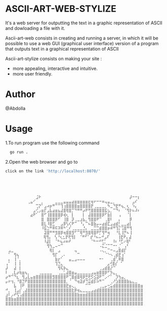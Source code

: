 
# ASCII-ART-WEB-STYLIZE

It's a web server for outputting the text in a graphic representation of ASCII and dowloading a file with it.

Ascii-art-web consists in creating and running a server, in which it will be possible to use a web GUI (graphical user interface) version of a program that outputs text in a graphical representation of ASCII

Ascii-art-stylize consists on making your site :

   - more appealing, interactive and intuitive.
   - more user friendly.
    
# Author
@Abdolla

# Usage
1.To run program use the following command
```bash
  go run .
```
2.Open the web browser and go to
```bash
click on the link 'http://localhost:8070/'
```
#
```

                                         
⠀⠀⠀⠀⠀⠀⠀⠀⠀⠀⠀⣨⠗⠀⠀⠀⠀⠀⠀⠀⠀⠀⠀⠀⠀⠀⠀⠀⠀⠀⠀⠀⠀⠀⠀⠀⠀⠀⠀⠀⠀⠀⠀⠀⠀⡼⠒⠒⡆⠀
⠀⠀⠀⠀⠀⠀⠀⠀⢀⣤⠊⠀⠀⡀⠀⠀⠀⠀⣀⣀⣀⣤⣤⣤⣴⣶⣶⣶⣶⣶⣖⢶⠖⠒⠒⠶⢤⣤⣀⡀⠀⠀⠀⠀⠀⠀⣠⠎⠀⠀
⠀⠀⠀⠀⠀⠀⠀⠀⠀⠀⠀⢉⡝⠁⣠⠴⡶⠛⠉⠉⢹⢰⣿⣿⣿⣿⣶⣿⣿⣿⣿⡟⢀⣀⣀⣀⡀⠳⣀⠙⣟⠛⢦⡀⢆⠀⠱⡄⠀⠀
⠀⠀⠀⠀⠀⠀⠀⠀⠀⠀⣠⢊⡠⣶⡏⣠⣧⣴⣶⣦⣼⣿⢿⣿⡉⠙⠛⠛⡴⠟⢛⣿⣿⣿⣿⣿⣯⣢⡀⠉⠙⠆⠀⠈⢻⡗⠦⠼⠆⠀
⠀⠀⠀⠀⠀⠀⠀⠀⠀⣴⠟⠁⠀⣿⠋⢸⣿⣿⣿⣿⡿⢾⢆⠀⡇⠀⠀⠀⡇⠀⣼⣿⣿⣿⣿⡿⠋⣷⡇⠀⠀⢠⠀⠀⠈⡇⠀⠀⠀⠀
⠀⠀⠀⠀⠀⠀⠀⠀⠀⠀⠀⠀⠀⣿⠀⣿⣿⣿⡿⠋⠀⢸⣿⠀⡽⢀⣀⣰⣧⡀⢻⣿⣿⠟⠉⠀⢀⣿⠇⠀⠀⡄⠀⠀⠀⡿⠀⠀⠀⠀
⠀⠀⠀⠀⠀⠀⠀⠀⠀⠀⠀⠀⠀⣿⣇⠸⣿⣋⠀⠀⣠⡿⢣⢎⠟⠉⠀⠘⡄⠉⠦⣿⣷⡤⠤⣴⣾⣏⣠⣴⣾⡃⣀⣀⣴⡇⠀⠀⠀⠀
⠀⠀⠀⠀⠀⠀⠀⠀⠀⠀⠀⠀⠀⠸⣯⣑⠛⠿⠯⠽⠿⠓⢁⠎⢀⣀⣀⣀⣘⡄⠀⣀⣉⣉⣾⣿⣿⡶⠾⠛⢹⡍⢩⣿⠛⢻⠀⠀⠀⠀
⠀⠀⠀⠀⠀⠀⠀⠀⠀⠀⠀⠀⠀⠀⣽⣿⠛⠛⣻⣿⡿⢶⣿⣿⣻⠋⠉⢿⠛⣻⣿⢿⣿⠟⡋⢻⠛⢶⠀⠀⠘⣇⢸⡛⠦⢸⠀⠀⠀⠀
⠀⠀⠀⠀⠀⠀⠀⠀⠀ ⠀⠀⠀⠀⢿⢻⡄⠀⢣⠘⢆⣂⡟⢟⢻⡇⠀⠈⠛⠋⠁⡞⠘⠦⠤⠚⣠⠏⠀⠀⠀⢸⣟⠟⡄⣼⠀⠀⠀⠀
⠀⠀⠀⠀⠀⠀⠀⠀⠀ ⠀⠀⠀⠀⠸⣼⡇⠀⠈⠓⢦⠴⠶⠞⠀⠀⠀⠀⠀⠀⠀⠈⠓⠒⠚⢋⡁⠀⠀⠸⠆⠘⣋⠔⢿⠃⠀⠀⠀⠀
⠀⠀⠀⠀⠀⠀⠀⠀⠀⠀⠀⠀⠀⠀⠀⢻⢳⣀⠤⠒⠉⠀⠀⠀⠀⠀⠀⠀⠀⠀⠀⠀⠀⠀⠠⣍⣈⠉⠉⠒⠂⡈⠀⢠⠃⠀⠀⠀⠀⠀
⠀⣠⣀⠀⠀⠀⠀⠀⠀⠀⠀⠀⠀⠀⠀⠀⢿⡇⠀⣠⠀⠀⠀⠀⠀⢤⠀⠀⠀⠀⠀⠀⠀⠀⠠⢄⡀⠉⠒⠤⣠⣿⣾⡏⠀⠀⠀ ⠀⠀
⠀⠁⠀⢻⢦⠀⠀⠀⠀⠀⠀⠀⠀⠀⠀⠀⠀⢻⡏⠀⢀⠄⠀⠀⠀⠀⠉⠀⠀⠀⠀⠀⠀⠀⠀⠀⠈⠑⠢⢀⣾⣟⢰⠁⠀⠀⠀⠀⠀⠀
⠀⡄⠀⢸⠈⡀⠀⠀⠀⠀⠀⠀⠀⠀⠀⠀⠀⠀⣷⡖⠁⠀⠀⣤⣀⣠⠤⠤⠤⠀⠀⠀⠀⠀⠒⠂⠀⠀⢀⣾⢁⠿⣿⠀⠀⠀⠀⠀⠀ 
⢠⠁⠀⢸⠀⡇⠀⠀⠀⠀⠀⠀⠀⠀⠀⠀⠀⠀⢹⣙⣄⠀⠀ ⠀⠀⠀⠀⠀⠀⠀⠀⠀⠀⠀⠀⠀⣠⢚⣿⡎⠀⠁⠀⠀⠀⠀⠀⠀ 
⡼⠀⠀⣼⠀⡇⠀⠀⠀⠀⠀⠀⠀⠀⠀⠀⠀⠀⠀⢻⢯⡷⣄⠀⠀⠀⠀⠀⠀⠀⠀⠀⠀⠀⢀⣠⣾⣿⡜⠉⠀⠀⠀⠀⠀⠀⠀⠀⠀⠀
⠇⠀⢀⣇⡴⢷⣶⢦⡀⠀⠀⠀⢀⣀⣀⣀⣀⠀⠀⢀⣀⣁⣼⣿⣶⣤⣀⣀⣀⣀⣀⣠⣤⣶⣿⣿⡿⠋⡳⣄⡀⠀⠀⠀⠀⠀⠀⠀⠀⠀
⡴⠛⠉⠙⣆⠀⢻⣠⣇⣤⣶⣿⣿⣿⣿⣿⣿⣻⣿⣿⣿⣿⠟⢉⣿⣾⣿⢿⡿⣛⢟⡫⣪⣽⠟⠉⡠⠊⠁⠀⡹⢳⣤⡀⠀⠀⠀⠀⠀⠀
⡤⠖⢲⡀⠘⣿⣙⠟⣿⣿⣿⣿⣿⣿⣿⣿⣿⣿⣿⣿⣿⣿⡀⠈⠀⠙⢶⣽⡾⢙⣭⣾⡯⠵⠛⠉⠀⠀⢀⠜⣱⣿⣿⣿⣷⣦⣄⣀⠀⠀
⠀⠀⠀⣧⠀⢸⠟⠀⣿⣿⣿⣿⣿⣿⣿⣿⣿⣿⣿⣿⣿⣿⣟⣶⢄⡀⠀⠀⠀⠉⠉⠀⠀⠀⢀⣀⡤⢒⣥⣾⣿⣿⣿⣿⣿⣿⣿⣿⣿⣶
⠚⡀⠀⢸⣠⡎⢀⣼⣿⣿⣿⣿⣿⣿⣿⣿⣿⣿⣿⣿⣿⣿⣿⣿⣗⡿⢶⣄⣀⣀⣀⣠⣴⣾⣿⣿⣿⣿⣿⣿⣿⣿⣿⣿⣿⣿⣿⣿⣿⣿
⣰⠇⡠⠞⢫⢡⣾⣿⣿⣿⣿⣿⣿⣿⣿⣿⣿⣿⣿⣿⣿⣿⣿⣿⣿⣿⣷⣶⣶⣾⣿⣿⣿⣿⣿⣿⣿⣿⣿⣿⣿⣿⣿⣿⣿⣿⣿⣿⣿⣿
⣿⣿⣷⣶⣿⣿⣿⣿⣿⣿⣿⣿⣿⣿⣿⣿⣿⣿⣿⣿⣿⣿⣿⣿⣿⣿⣿⣿⣿⣿⣿⣿⣿⣿⣿⣿⣿⣿⣿⣿⣿⣿⣿⣿⣿⣿⣿⣿⣿⣿
⣿⣿⣿⣿⣿⣿⣿⣿⣿⣿⣿⣿⣿⣿⣿⣿⣿⣿⣿⣿⣿⣿⣿⣿⣿⣿⣿⣿⣿⣿⣿⣿⣿⣿⣿⣿⣿⣿⣿⣿⣿⣿⣿⣿⣿⣿⣿⣿⣿⣿
⠀⠀⠀⠀⠀⠀⠀⠀⠀⠀⠀⠀⠀⠀⠀⠀⠀⠀⠀⠀⠀⠀⠀⠀⠀⠀⠀⠀⠀⠀⠀⠀⠀⠀⠀⠀⠀⠀⠀⠀⠀⠀⠀⠀⠀⠀⠀ ⠀⠀⠀⠀⠀⠀⠀⠀⠀⠀⠀⠀⠀⠀⠀⠀⠀
